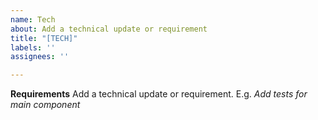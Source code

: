 ```yaml
---
name: Tech
about: Add a technical update or requirement
title: "[TECH]"
labels: ''
assignees: ''

---
```


**Requirements**
Add a technical update or requirement. E.g. *Add tests for main component*